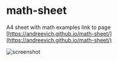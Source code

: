 # math-sheet
A4 sheet with math examples
link to page [https://andreevich.github.io/math-sheet/](https://andreevich.github.io/math-sheet/) 

![screenshot](https://s461sas.storage.yandex.net/rdisk/a5295d82bcd412d235d550acc417748bcb2dddb9ec95fb6cc7abc1798b095708/5f70df29/7CNfE4kat5qTSyEZE52FMV-aY1S2BuGBL639GeQ9m8TZJ-ww40nPP0zDkQh5bYDXRAzXxYsrO6VLYRoLKDMtBQ==?uid=438352826&filename=2020-09-27_17-48-13.png&disposition=inline&hash=&limit=0&content_type=image%2Fpng&tknv=v2&owner_uid=438352826&etag=d5ce9596a88eea25b03f9d1e6a43a34f&hid=bbc41be1dfdb8140a300dd956c3920ca&fsize=28532&media_type=image&rtoken=sVmPFoSyGoEl&force_default=yes&ycrid=na-22715b1d10138a13e7743223cc6d67f0-downloader5h&ts=5b05009275c40&s=48164e587694fcd8e4ce4240ce69e7e136c781b6facb88632972138e1b6c6e91&pb=U2FsdGVkX19jVVgiyeJvXSg6tkEqTN5i_6C9KFIl-Qm7z4jzwOnjt1mTkJ0Mbyj7hO9x23Qk-6UhEe4qwpKe66ly5hH_7wxTguUmWti0Y0o)

